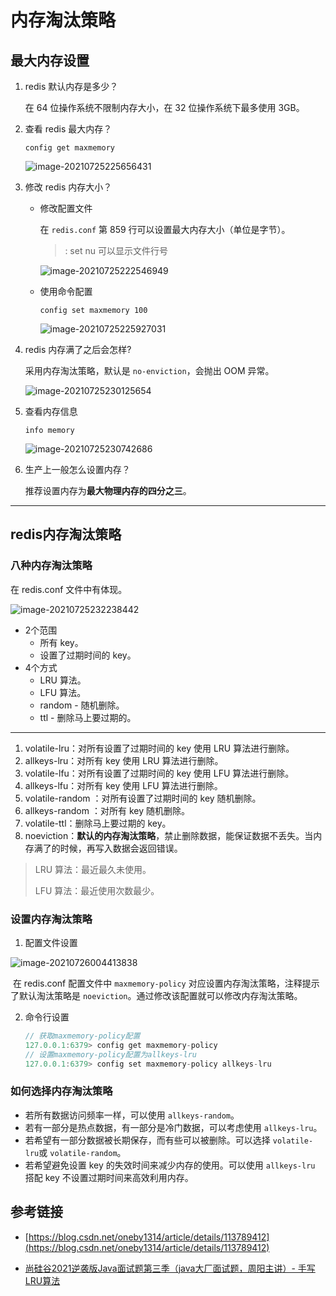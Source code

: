 # 内存淘汰策略

## 最大内存设置

1. redis 默认内存是多少？

   在 64 位操作系统不限制内存大小，在 32 位操作系统下最多使用 3GB。

2. 查看 redis 最大内存？

   ```
   config get maxmemory
   ```

   ![image-20210725225656431](https://cdn.jsdelivr.net/gh/AlbertYang0801/pic-bed@main/img/20210725230010.png)

3. 修改 redis 内存大小？

   - 修改配置文件

     在 `redis.conf` 第 859 行可以设置最大内存大小（单位是字节）。

     > : set nu 可以显示文件行号

     ![image-20210725222546949](https://cdn.jsdelivr.net/gh/AlbertYang0801/pic-bed@main/img/20210725222546.png)

   - 使用命令配置

     ```shell
     config set maxmemory 100
     ```

     ![image-20210725225927031](https://cdn.jsdelivr.net/gh/AlbertYang0801/pic-bed@main/img/20210725225927.png)

4. redis 内存满了之后会怎样?

   采用内存淘汰策略，默认是 `no-enviction`，会抛出 OOM 异常。

   ![image-20210725230125654](https://cdn.jsdelivr.net/gh/AlbertYang0801/pic-bed@main/img/20210725230125.png)

5. 查看内存信息

   ```
   info memory
   ```

   ![image-20210725230742686](https://cdn.jsdelivr.net/gh/AlbertYang0801/pic-bed@main/img/20210725230742.png)

6. 生产上一般怎么设置内存？

   推荐设置内存为**最大物理内存的四分之三**。

---


## redis内存淘汰策略

### 八种内存淘汰策略

在 redis.conf 文件中有体现。

![image-20210725232238442](https://cdn.jsdelivr.net/gh/AlbertYang0801/pic-bed@main/img/20210725232238.png)

- 2个范围
    - 所有 key。
    - 设置了过期时间的 key。
- 4个方式
    - LRU 算法。
    - LFU 算法。
    - random - 随机删除。
    - ttl - 删除马上要过期的。


---

1. volatile-lru：对所有设置了过期时间的 key 使用 LRU 算法进行删除。
2. allkeys-lru：对所有 key 使用 LRU 算法进行删除。
3. volatile-lfu：对所有设置了过期时间的 key 使用 LFU 算法进行删除。
4. allkeys-lfu：对所有 key 使用 LFU 算法进行删除。
5. volatile-random ：对所有设置了过期时间的 key 随机删除。
6. allkeys-random ：对所有 key 随机删除。
7. volatile-ttl：删除马上要过期的 key。
8. noeviction：**默认的内存淘汰策略**，禁止删除数据，能保证数据不丢失。当内存满了的时候，再写入数据会返回错误。



> LRU 算法：最近最久未使用。
>
> LFU 算法：最近使用次数最少。



### 设置内存淘汰策略

1. 配置文件设置

![image-20210726004413838](https://cdn.jsdelivr.net/gh/AlbertYang0801/pic-bed@main/img/20210726004413.png)

​	在 redis.conf 配置文件中 `maxmemory-policy` 对应设置内存淘汰策略，注释提示了默认淘汰策略是 `noeviction`。通过修改该配置就可以修改内存淘汰策略。

2. 命令行设置

   ```java
   // 获取maxmemory-policy配置
   127.0.0.1:6379> config get maxmemory-policy
   // 设置maxmemory-policy配置为allkeys-lru
   127.0.0.1:6379> config set maxmemory-policy allkeys-lru
   ```

### 如何选择内存淘汰策略

- 若所有数据访问频率一样，可以使用 `allkeys-random`。
- 若有一部分是热点数据，有一部分是冷门数据，可以考虑使用 `allkeys-lru`。
- 若希望有一部分数据被长期保存，而有些可以被删除。可以选择 `volatile-lru`或 `volatile-random`。
- 若希望避免设置 key 的失效时间来减少内存的使用。可以使用 `allkeys-lru` 搭配 key 不设置过期时间来高效利用内存。







## 参考链接

- [https://blog.csdn.net/oneby1314/article/details/113789412](https://blog.csdn.net/oneby1314/article/details/113789412)

- [尚硅谷2021逆袭版Java面试题第三季（java大厂面试题，周阳主讲）- 手写 LRU算法](https://www.bilibili.com/video/BV1Hy4y1B78T?p=68)



